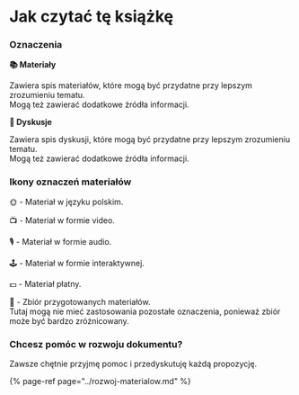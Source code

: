 # Jak czytać tę książkę

### Oznaczenia

**📚 Materiały**

Zawiera spis materiałów, które mogą być przydatne przy lepszym zrozumieniu tematu.  
Mogą też zawierać dodatkowe źródła informacji.

**💬 Dyskusje**

Zawiera spis dyskusji, które mogą być przydatne przy lepszym zrozumieniu tematu.  
Mogą też zawierać dodatkowe źródła informacji.

### Ikony oznaczeń materiałów

🌞 - Materiał w języku polskim.

📺 - Materiał w formie video.

🎙️ - Materiał w formie audio.

🕹️ - Materiał w formie interaktywnej.

💵 - Materiał płatny.

🏤 - Zbiór przygotowanych materiałów.  
Tutaj mogą nie mieć zastosowania pozostałe oznaczenia, ponieważ zbiór może być bardzo zróżnicowany.

### Chcesz pomóc w rozwoju dokumentu?

Zawsze chętnie przyjmę pomoc i przedyskutuję każdą propozycję.

{% page-ref page="../rozwoj-materialow.md" %}


